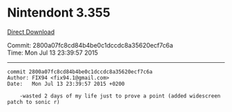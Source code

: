 # Nintendont 3.355
[Direct Download](./Nintendont.zip)

Commit: 2800a07fc8cd84b4be0c1dccdc8a35620ecf7c6a  
Time: Mon Jul 13 23:39:57 2015   

-----

```
commit 2800a07fc8cd84b4be0c1dccdc8a35620ecf7c6a
Author: FIX94 <fix94.1@gmail.com>
Date:   Mon Jul 13 23:39:57 2015 +0200

    -wasted 2 days of my life just to prove a point (added widescreen patch to sonic r)
```
